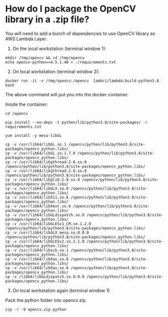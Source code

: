 # How do I package the OpenCV library in a .zip file?
You will need to add a bunch of dependencies to use OpenCV library as AWS Lambda Layer.

1. On the local workstation (terminal window 1):
```
mkdir /tmp/opencv && cd /tmp/opencv
echo opencv-python==4.5.1.48 > ./requirements.txt
```

2. On local workstation (terminal window 2):
```
docker run -it -v /tmp/opencv:/opencv  lambci/lambda:build-python3.8 bash
```

The above command will put you into the docker container.

Inside the container:
```
cd /opencv

pip install --no-deps -t python/lib/python3.8/site-packages/ -r requirements.txt

yum install -y mesa-libGL

cp -v /usr/lib64/libGL.so.1 /opencv/python/lib/python3.8/site-packages/opencv_python.libs/
cp -v /usr/lib64/libGL.so.1.7.0 /opencv/python/lib/python3.8/site-packages/opencv_python.libs/
cp -v /usr/lib64/libgthread-2.0.so.0 /opencv/python/lib/python3.8/site-packages/opencv_python.libs/
cp -v /usr/lib64/libgthread-2.0.so.0 /opencv/python/lib/python3.8/site-packages/opencv_python.libs/
cp -v /usr/lib64/libglib-2.0.so.0 /opencv/python/lib/python3.8/site-packages/opencv_python.libs/
cp -v /usr/lib64/libGLX.so.0 /opencv/python/lib/python3.8/site-packages/opencv_python.libs/
cp -v /usr/lib64/libX11.so.6 /opencv/python/lib/python3.8/site-packages/opencv_python.libs/
cp -v /usr/lib64/libXext.so.6 /opencv/python/lib/python3.8/site-packages/opencv_python.libs/
cp -v /usr/lib64/libGLdispatch.so.0 /opencv/python/lib/python3.8/site-packages/opencv_python.libs/
cp -v /usr/lib64/libGLESv1_CM.so.1.2.0 /opencv/python/lib/python3.8/site-packages/opencv_python.libs/
cp -v /usr/lib64/libGLX_mesa.so.0.0.0 /opencv/python/lib/python3.8/site-packages/opencv_python.libs/
cp -v /usr/lib64/libGLESv2.so.2.1.0 /opencv/python/lib/python3.8/site-packages/opencv_python.libs/
cp -v /usr/lib64/libxcb.so.1 /opencv/python/lib/python3.8/site-packages/opencv_python.libs/
cp -v /usr/lib64/libXau.so.6 /opencv/python/lib/python3.8/site-packages/opencv_python.libs/
cp -v /usr/lib64/libXau.so.6 /opencv/python/lib/python3.8/site-packages/opencv_python.libs/
cp -v /lib64/libGLdispatch.so.0.0.0 /opencv/python/lib/python3.8/site-packages/opencv_python.libs/
```

3. On local workstation again (terminal window 1)

Pack the python folder into opencv.zip.

```
zip -r -9 opencv.zip python
```
